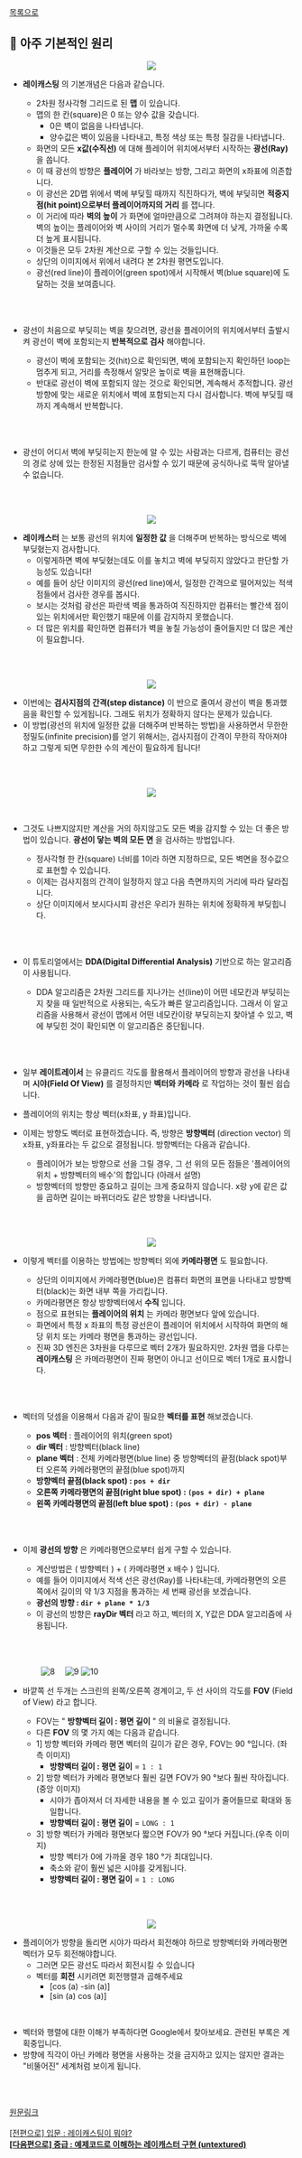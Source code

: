 [목록으로](https://github.com/365kim/raycasting_tutorial)

## :crystal_ball: 아주 기본적인 원리

<p align="center"><img src="https://user-images.githubusercontent.com/60066472/83316371-6bf50000-a260-11ea-9faf-6e6bf6a6d7ee.gif"></p>

- __레이캐스팅__ 의 기본개념은 다음과 같습니다.

    - 2차원 정사각형 그리드로 된 __맵__ 이 있습니다.
    - 맵의 한 칸(square)은 0 또는 양수 값을 갖습니다.
        - 0은 벽이 없음을 나타냅니다.
        - 양수값은 벽이 있음을 나타내고, 특정 색상 또는 특정 질감을 나타냅니다.
    - 화면의 모든 __x값(수직선)__ 에 대해 플레이어 위치에서부터 시작하는 __광선(Ray)__ 을 쏩니다.
    - 이 때 광선의 방향은 __플레이어__ 가 바라보는 방향, 그리고 화면의 x좌표에 의존합니다.
    - 이 광선은 2D맵 위에서 벽에 부딪힐 때까지 직진하다가, 벽에 부딪히면 __적중지점(hit point)으로부터 플레이어까지의 거리__ 를 잽니다.
    - 이 거리에 따라 __벽의 높이__ 가 화면에 얼마만큼으로 그려져야 하는지 결정됩니다. 벽의 높이는 플레이어와 벽 사이의 거리가 멀수록 화면에 더 낮게, 가까울 수록 더 높게 표시됩니다.
    - 이것들은 모두 2차원 계산으로 구할 수 있는 것들입니다.
    - 상단의 이미지에서 위에서 내려다 본 2차원 평면도입니다. 
    - 광선(red line)이 플레이어(green spot)에서 시작해서 벽(blue square)에 도달하는 것을 보여줍니다.
<br>
<br>

- 광선이 처음으로 부딪히는 벽을 찾으려면, 광선을 플레이어의 위치에서부터 출발시켜 광선이 벽에 포함되는지 __반복적으로 검사__ 해야합니다.

    - 광선이 벽에 포함되는 것(hit)으로 확인되면, 벽에 포함되는지 확인하던 loop는 멈추게 되고, 거리를 측정해서 알맞은 높이로 벽을 표현해줍니다.
    - 반대로 광선이 벽에 포함되지 않는 것으로 확인되면, 계속해서 추적합니다. 광선 방향에 맞는 새로운 위치에서 벽에 포함되는지 다시 검사합니다. 벽에 부딪힐 때까지 계속해서 반복합니다.
<br>
<br>

- 광선이 어디서 벽에 부딪히는지 한눈에 알 수 있는 사람과는 다르게, 컴퓨터는 광선의 경로 상에 있는 한정된 지점들만 검사할 수 있기 때문에 공식하나로 뚝딱 알아낼 수 없습니다.
<br>
<br>

<p align="center"><img src="https://user-images.githubusercontent.com/60066472/83316372-6c8d9680-a260-11ea-817a-a37c9a7bfaa0.gif"></p>

- __레이캐스터__ 는 보통 광선의 위치에 __일정한 값__ 을 더해주며 반복하는 방식으로  벽에 부딪혔는지 검사합니다.
    - 이렇게하면 벽에 부딪혔는데도 이를 놓치고 벽에 부딪히지 않았다고 판단할 가능성도 있습니다! 
    - 예를 들어 상단 이미지의 광선(red line)에서, 일정한 간격으로 떨어져있는 적색 점들에서 검사한 경우를 봅시다.
    - 보시는 것처럼 광선은 파란색 벽을 통과하여 직진하지만 컴퓨터는 빨간색 점이있는 위치에서만 확인했기 때문에 이를 감지하지 못했습니다.
    - 더 많은 위치를 확인하면 컴퓨터가 벽을 놓칠 가능성이 줄어들지만 더 많은 계산이 필요합니다.<br>
<br>
<br>

<p align="center"><img src="https://user-images.githubusercontent.com/60066472/83316373-6d262d00-a260-11ea-8236-e0c499937355.gif"></p>

- 이번에는 __검사지점의 간격(step distance)__ 이 반으로 줄여서 광선이 벽을 통과했음을 확인할 수 있게됩니다. 그래도 위치가 정확하지 않다는 문제가 있습니다.
- 이 방법(광선의 위치에 일정한 값을 더해주며 반복하는 방법)을 사용하면서 무한한 정밀도(infinite precision)를 얻기 위해서는, 검사지점이 간격이 무한히 작아져야 하고 그렇게 되면 무한한 수의 계산이 필요하게 됩니다! <br>
<br>
<br>

<p align="center"><img src="https://user-images.githubusercontent.com/60066472/83316374-6d262d00-a260-11ea-9b00-e309a9650707.gif"></p>
<br>

- 그것도 나쁘지않지만 계산을 거의 하지않고도 모든 벽을 감지할 수 있는 더 좋은 방법이 있습니다. __광선이 닿는 벽의 모든 면__ 을 검사하는 방법입니다.

    - 정사각형 한 칸(square) 너비를 1이라 하면 지정하므로, 모든 벽면을 정수값으로 표현할 수 있습니다.
    - 이제는 검사지점의 간격이 일정하지 않고 다음 측면까지의 거리에 따라 달라집니다.
    - 상단 이미지에서 보시다시피 광선은 우리가 원하는 위치에 정확하게 부딪힙니다.
<br>
<br>

- 이 튜토리얼에서는 __DDA(Digital Differential Analysis)__ 기반으로 하는 알고리즘이 사용됩니다. 

    - DDA 알고리즘은 2차원 그리드를 지나가는 선(line)이 어떤 네모칸과 부딪히는지 찾을 때 일반적으로 사용되는, 속도가 빠른 알고리즘입니다. 그래서 이 알고리즘을 사용해서 광선이 맵에서 어떤 네모칸이랑 부딪히는지 찾아낼 수 있고, 벽에 부딪힌 것이 확인되면 이 알고리즘은 중단됩니다.
<br>
<br>

- 일부 __레이트레이서__ 는 유클리드 각도를 활용해서 플레이어의 방향과 광선을 나타내며 __시야(Field Of View)__ 를 결정하지만 __벡터와 카메라__ 로 작업하는 것이 훨씬 쉽습니다. 
- 플레이어의 위치는 항상 벡터(x좌표, y 좌표)입니다.
- 이제는 방향도 벡터로 표현하겠습니다. 즉, 방향은 __방향벡터__ (direction vector) 의 x좌표, y좌표라는 두 값으로 결정됩니다. 방향벡터는 다음과 같습니다.

    - 플레이어가 보는 방향으로 선을 그릴 경우, 그 선 위의 모든 점들은 '플레이어의 위치 + 방향벡터의 배수'의 합입니다 (아래서  설명)
    - 방향벡터의 방향만 중요하고 길이는 크게 중요하지 않습니다. x랑 y에 같은 값을 곱하면 길이는 바뀌더라도 같은 방향을 나타냅니다.
<br>
<br>

<p align="center"><img src="https://user-images.githubusercontent.com/60066472/83316375-6dbec380-a260-11ea-9668-c4c86f38afb6.gif"></p>

- 이렇게 벡터를 이용하는 방법에는 방향벡터 외에 __카메라평면__ 도 필요합니다.

    - 상단의 이미지에서 카메라평면(blue)은 컴퓨터 화면의 표면을 나타내고 방향벡터(black)는 화면 내부 쪽을 가리킵니다. 
    - 카메라평면은 항상 방향벡터에서 __수직__ 입니다. 
    - 점으로 표현되는 __플레이어의 위치__ 는 카메라 평면보다 앞에 있습니다.
    - 화면에서 특정 x 좌표의 특정 광선은이 플레이어 위치에서 시작하여 화면의 해당 위치 또는 카메라 평면을 통과하는 광선입니다.
    - 진짜 3D 엔진은 3차원을 다루므로 벡터 2개가 필요하지만. 2차원 맵을 다루는 __레이캐스팅__ 은 카메라평면이 진짜 평면이 아니고 선이므로 벡터 1개로 표시합니다. 
<br>
<br>

- 벡터의 덧셈을 이용해서 다음과 같이 필요한 __벡터를 표현__ 해보겠습니다.

    - __pos 벡터__ : 플레이어의 위치(green spot)
    - __dir 벡터__ : 방향벡터(black line)
    - __plane 벡터__ : 전체 카메라평면(blue line) 중 방향벡터의 끝점(black spot)부터 오른쪽 카메라평면의 끝점(blue spot)까지
    - __방향벡터 끝점(black spot) : `pos + dir`__
    - __오른쪽 카메라평면의 끝점(right blue spot) : `(pos + dir) + plane`__
    - __왼쪽 카메라평면의 끝점(left blue spot) : `(pos + dir) - plane`__
<br>
<br>

- 이제 __광선의 방향__ 은 카메라평면으로부터 쉽게 구할 수 있습니다. 

    - 계산방법은 ( 방향벡터 ) + ( 카메라평면 x 배수 ) 입니다.
    - 예를 들어 이미지에서 적색 선은 광선(Ray)를 나타내는데, 카메라평면의 오른쪽에서 길이의 약 1/3 지점을 통과하는 세 번째 광선을 보겠습니다.
    - __광선의 방향 : `dir + plane * 1/3`__
    - 이 광선의 방향은 __rayDir 벡터__ 라고 하고, 벡터의 X, Y값은 DDA 알고리즘에 사용됩니다.
<br>
<br> 
       
　　　　![8](https://user-images.githubusercontent.com/60066472/83316376-6dbec380-a260-11ea-87c2-1eb97233bc0d.gif)　
![9](https://user-images.githubusercontent.com/60066472/83316377-6e575a00-a260-11ea-8989-d76b4bcf06a6.gif)
![10](https://user-images.githubusercontent.com/60066472/83316380-6e575a00-a260-11ea-9fdd-72c07b6307aa.gif)
- 바깥쪽 선 두개는 스크린의 왼쪽/오른쪽 경계이고, 두 선 사이의 각도를 __FOV__ (Field of View) 라고 합니다. 

    - FOV는 " __방향벡터 길이 : 평면 길이__ " 의 비율로 결정됩니다.
    - 다른 __FOV__ 의 몇 가지 예는 다음과 같습니다.
    - 1] 방향 벡터와 카메라 평면 벡터의 길이가 같은 경우, FOV는 90 °입니다. (좌측 이미지)
        -  __방향벡터 길이 : 평면 길이__ = `1 : 1`
    - 2] 방향 벡터가 카메라 평면보다 훨씬 길면 FOV가 90 °보다 훨씬 작아집니다. (중앙 이미지)
        - 시야가 좁아져서 더 자세한 내용을 볼 수 있고 깊이가 줄어들므로 확대와 동일합니다.
        - __방향벡터 길이 : 평면 길이__ = `LONG : 1`
    - 3] 방향 벡터가 카메라 평면보다 짧으면 FOV가 90 °보다 커집니다.(우측 이미지)
        - 방향 벡터가 0에 가까울 경우 180 °가 최대입니다.
        - 축소와 같이 훨씬 넓은 시야를 갖게됩니다.
        - __방향벡터 길이 : 평면 길이__ = `1 : LONG`
<br>
<br>

<p align="center"><img src="https://user-images.githubusercontent.com/60066472/83316381-6eeff080-a260-11ea-920e-875893b9b979.gif"></p>

- 플레이어가 방향을 돌리면 시야가 따라서 회전해야 하므로 방향벡터와 카메라평면벡터가 모두 회전해야합니다. 
    - 그러면 모든 광선도 따라서 회전시킬 수 있습니다
    - 벡터를 __회전__ 시키려면 회전행렬과 곱해주세요
        - [cos (a) -sin (a)]
        - [sin (a) cos (a)]
<br>

- 벡터와 행렬에 대한 이해가 부족하다면 Google에서 찾아보세요. 관련된 부록은 계획중입니다.
- 방향에 직각이 아닌 카메라 평면을 사용하는 것을 금지하고 있지는 않지만 결과는 "비뚤어진" 세계처럼 보이게 됩니다.
<br>
<br>

[원문링크](https://lodev.org/cgtutor/raycasting.html#The_Basic_Idea_)
<br>
<br>
[[전편으로] 입문 : 레이캐스팅이 뭐야?](https://github.com/365kim/raycasting_tutorial/blob/master/1_what_is_raycasting.md)<br>
[__[다음편으로] 중급 : 예제코드로 이해하는 레이캐스터 구현 (untextured)__](https://github.com/365kim/raycasting_tutorial/blob/master/3_untextured_raycaster.md)<br>
